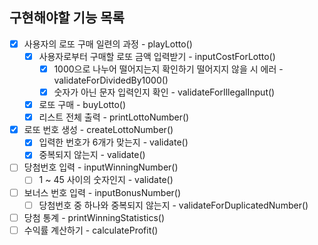 ## 구현해야할 기능 목록
* [x] 사용자의 로또 구매 일련의 과정 - playLotto()
  * [x] 사용자로부터 구매할 로또 금액 입력받기 - inputCostForLotto()
    * [x] 1000으로 나누어 떨어지는지 확인하기 떨어지지 않을 시 에러 - validateForDividedBy1000()
    * [x] 숫자가 아닌 문자 입력인지 확인 - validateForIllegalInput()
  * [x] 로또 구매 - buyLotto()
  * [x] 리스트 전체 출력 - printLottoNumber()
* [x] 로또 번호 생성 - createLottoNumber()
  * [x] 입력한 번호가 6개가 맞는지 - validate()
  * [x] 중복되지 않는지 - validate()
* [ ] 당첨번호 입력  - inputWinningNumber()
  * [ ] 1 ~ 45 사이의 숫자인지 - validate()
* [ ] 보너스 번호 입력  - inputBonusNumber()
    * [ ] 당첨번호 중 하나와 중복되지 않는지 - validateForDuplicatedNumber()
* [ ] 당첨 통계 - printWinningStatistics()
* [ ] 수익률 계산하기 - calculateProfit()
